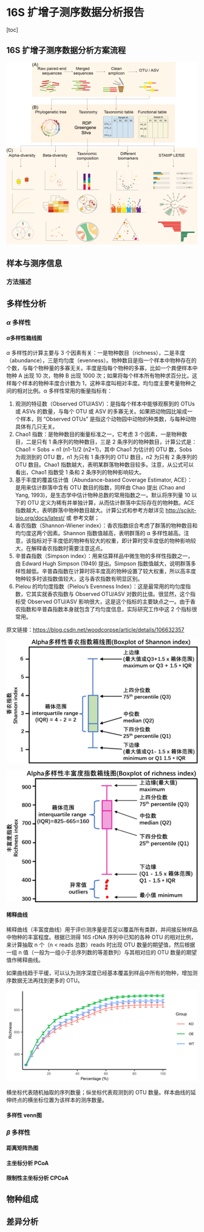 # 16S 扩增子测序数据分析报告

[toc]

## 16S 扩增子测序数据分析方案流程

![Figure1](16SReport_img/Figure1.jpg)

## 样本与测序信息

### 方法描述

## 多样性分析

### $\alpha$ 多样性

#### $\alpha$​​ 多样性箱线图

$\alpha$​ 多样性的计算主要与 3 个因素有关：一是物种数目（richness），二是丰度（abundance），三是均匀度（evenness）。物种数目是指一个样本中物种存在的个数，与每个物种量的多寡无关。丰度是指每个物种的多寡，比如一个粪便样本中物种 A 出现 10 次，物种 B 出现 1000 次；如果将每个样本所有物种求百分比，这样每个样本的物种丰度合计数为 1，这种丰度叫相对丰度。均匀度主要考量物种之间的相对比例。α 多样性常用的衡量指标有：

1. 观测的特征数（Observed OTU/ASV）：是指每个样本中能够观察到的 OTUs 或 ASVs 的数量，与每个 OTU 或 ASV 的多寡无关。如果把动物园比喻成一个样本，则 “Observed OTUs” 是指这个动物园中动物的种类数，与每种动物具体有几只无关。
2. Chao1 指数：是物种数目的衡量标准之一，它考虑 3 个因素，一是物种数目，二是只有 1 条序列的物种数目，三是 2 条序列的物种数目，计算公式是：Chao1 = Sobs + n1 (n1-1)/2 (n2+1)，其中 Chao1 为估计的 OTU 数，Sobs 为观测到的 OTU 数，n1 为只有 1 条序列的 OTU 数目，n2 为只有 2 条序列的 OTU 数目。Chao1 指数越大，表明某群落物种数目较多。注意，从公式可以看出，Chao1 指数受 1 条和 2 条序列的物种影响较大。
3. 基于丰度的覆盖估计值（Abundance-based Coverage Estimator, ACE）：是用来估计群落中含有 OTU 数目的指数，同样由 Chao 提出 (Chao and Yang, 1993)，是生态学中估计物种总数的常用指数之一。默认将序列量 10 以下的 OTU 定义为稀有并单独计算，从而估计群落中实际存在的物种数。ACE 指数越大，表明群落中物种数目越大。计算公式和参考方献详见 http://scikit-bio.org/docs/latest/ 或 参考文献；
4. 香农指数（Shannon-Wiener index）：香农指数综合考虑了群落的物种数目和均匀度这两个因素。Shannon 指数值越高，表明群落的 α 多样性越高。注意，该指标对于丰度低的物种有较大的权重，即计算时受丰度低的物种影响较大，在解释香农指数时需要注意这点。
5. 辛普森指数（Simpson index）：用来估算样品中微生物的多样性指数之一，由 Edward Hugh Simpson (1949) 提出。Simpson 指数值越大，说明群落多样性越低。辛普森指数在计算时将丰度高的物种设置了较大权重，所以高丰度物种较多时该指数值较大，这与香农指数有明显区别。
6. Pielou 的均匀度指数（Pielou’s Evenness Index）：这是最常用的均匀度指数，它其实就香农指数与 Observed OTU/ASV 对数的比值。很显然，这个指标受 Observed OTU/ASV 影响很大，这是这个指标的主要缺点之一。由于香农指数和辛普森指数本身就包含了均匀度信息，实际研究工作中这 2 个指标很常用。
   

原文链接：https://blog.csdn.net/woodcorpse/article/details/106632357

![img](结果解读_img/format,png.png)



![img](结果解读_img/format,png-1714117752033-18.png)

#### 稀释曲线

稀释曲线（丰富度曲线）用于评价测序量是否足以覆盖所有类群，并间接反映样品中物种的丰富程度。根据已测得 16S rDNA 序列中已知的各种 OTU 的相对比例，来计算抽取 n 个（n < reads 总数）reads 时出现 OTU 数量的期望值，然后根据一组 n 值（一般为一组小于总序列数的等差数列）与其相对应的 OTU 数量的期望值作稀释曲线。

如果曲线趋于平缓，可以认为测序深度已经基本覆盖到样品中所有的物种，增加测序数据无法再找到更多的 OTU。

<img src="结果解读_img/image-20240426154450749.png" alt="image-20240426154450749" style="zoom:50%;" />

横坐标代表随机抽取的序列数量；纵坐标代表观测到的 OTU 数量。样本曲线的延伸终点的横坐标位置为该样本的测序数量。

#### 多样性 venn图

### $\beta$ 多样性

#### 距离矩阵热图

#### 主坐标分析 PCoA

#### 限制性主坐标分析 CPCoA

## 物种组成

## 差异分析